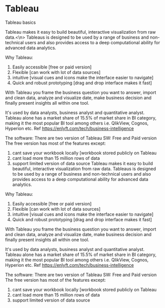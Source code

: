 # Tableau
Tableau basics

Tableau makes it easy to build beautiful, interactive visualization from raw data.<\n>
Tableaus is designed to be used by a range of business and non-technical users and also provides access to a deep computational ability for advanced data analytics.

Why Tableau:
1. Easily accessible [free or paid version]
2. Flexible [can work with lot of data sources]
3. intuitive [visual cues and icons make the interface easier to navigate]
4. Quick and robust prototyping [drag and drop interface makes it fast]

With Tableau you frame the business question you want to answer, import and clean data, analyze  and visualize date, make business decision and finally present insights all within one tool.

It's used by data analysts, business analyst and quantitative analyst.
Tableau alone has a market share of 15.5% of market share in BI category, making it the most popular BI tool among others i.e. QlikView, Cognos, Hyperion etc. Ref https://enlyft.com/tech/business-intelligence

The software:
There are two version of Tableau SW: Free and Paid version
The free version has most of the features except:
1. cant save your workbook locally [workbook stored publicly on Tableau
2. cant load more than 15 million rows of data
3. support limited version of data source
Tableau makes it easy to build beautiful, interactive visualization from raw data.
Tableaus is designed to be used by a range of business and non-technical users and also provides access to a deep computational ability for advanced data analytics.

Why Tableau:
1. Easily accessible [free or paid version]
2. Flexible [can work with lot of data sources]
3. intuitive [visual cues and icons make the interface easier to navigate]
4. Quick and robust prototyping [drag and drop interface makes it fast]

With Tableau you frame the business question you want to answer, import and clean data, analyze  and visualize date, make business decision and finally present insights all within one tool.

It's used by data analysts, business analyst and quantitative analyst.
Tableau alone has a market share of 15.5% of market share in BI category, making it the most popular BI tool among others i.e. QlikView, Cognos, Hyperion etc. Ref https://enlyft.com/tech/business-intelligence

The software:
There are two version of Tableau SW: Free and Paid version
The free version has most of the features except:
1. cant save your workbook locally [workbook stored publicly on Tableau
2. cant load more than 15 million rows of data
3. support limited version of data source
